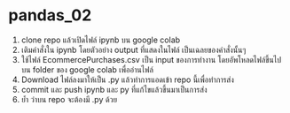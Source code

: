 # pandas_02
1. clone repo แล้วเปิดไฟล์ ipynb บน google colab
2. เติมคำสั่งใน ipynb โดยตัวอย่าง output ที่แสดงในไฟล์ เป็นเฉลยของคำสั่งนั้นๆ
3. ใช้ไฟล์ EcommercePurchases.csv เป็น input ของการทำงาน โดยอัพโหลดไฟล์ขึ้นไปบน folder ของ google colab เพื่ออ่านไฟล์
4. Download ไฟล์ลงมาให้เป็น .py แล้วทำการแอดเข้า repo นี้เพื่อทำการส่ง
5. commit และ push ipynb และ py ที่แก้ไขแล้วขึ้นมาเป็นการส่ง
6. ย้ำ ว่าบน repo จะต้องมี .py ด้วย
